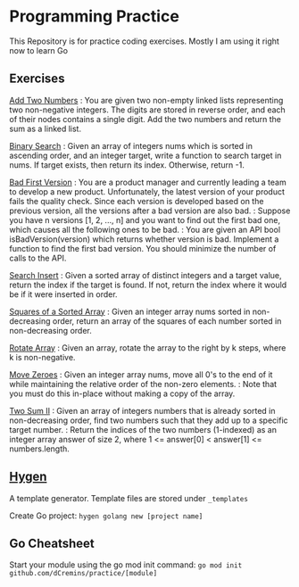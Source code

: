 # Programming Practice

This Repository is for practice coding exercises. Mostly I am using it right now to learn Go

## Exercises

[Add Two Numbers](https://leetcode.com/explore/interview/card/top-interview-questions-medium/107/linked-list/783/)
: You are given two non-empty linked lists representing two non-negative integers. The digits are stored in reverse order, and each of their nodes contains a single digit. Add the two numbers and return the sum as a linked list.

[Binary Search](https://leetcode.com/problems/binary-search/)
: Given an array of integers nums which is sorted in ascending order, and an integer target, write a function to search target in nums. If target exists, then return its index. Otherwise, return -1.

[Bad First Version](https://leetcode.com/problems/first-bad-version/)
: You are a product manager and currently leading a team to develop a new product. Unfortunately, the latest version of your product fails the quality check. Since each version is developed based on the previous version, all the versions after a bad version are also bad.
: Suppose you have n versions [1, 2, ..., n] and you want to find out the first bad one, which causes all the following ones to be bad.
: You are given an API bool isBadVersion(version) which returns whether version is bad. Implement a function to find the first bad version. You should minimize the number of calls to the API.

[Search Insert](https://leetcode.com/problems/search-insert-position/)
: Given a sorted array of distinct integers and a target value, return the index if the target is found. If not, return the index where it would be if it were inserted in order.

[Squares of a Sorted Array](https://leetcode.com/problems/squares-of-a-sorted-array/)
: Given an integer array nums sorted in non-decreasing order, return an array of the squares of each number sorted in non-decreasing order.

[Rotate Array](https://leetcode.com/problems/rotate-array/)
: Given an array, rotate the array to the right by k steps, where k is non-negative.

[Move Zeroes](https://leetcode.com/problems/move-zeroes/)
: Given an integer array nums, move all 0's to the end of it while maintaining the relative order of the non-zero elements.
: Note that you must do this in-place without making a copy of the array.

[Two Sum II](https://leetcode.com/problems/two-sum-ii-input-array-is-sorted/)
: Given an array of integers numbers that is already sorted in non-decreasing order, find two numbers such that they add up to a specific target number.
: Return the indices of the two numbers (1-indexed) as an integer array answer of size 2, where 1 <= answer[0] < answer[1] <= numbers.length.

## [Hygen](http://www.hygen.io)

A template generator. Template files are stored under `_templates`

Create Go project: `hygen golang new [project name]`

## Go Cheatsheet

Start your module using the go mod init command:
`go mod init github.com/dCremins/practice/[module]`
